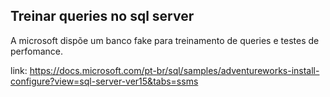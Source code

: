 ## Treinar queries no sql server

A microsoft dispõe um banco fake para treinamento de queries e testes de perfomance.

link: https://docs.microsoft.com/pt-br/sql/samples/adventureworks-install-configure?view=sql-server-ver15&tabs=ssms
